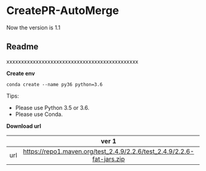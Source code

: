 # CreatePR-AutoMerge

Now the version is 1.1
## **Readme**
xxxxxxxxxxxxxxxxxxxxxxxxxxxxxxxxxxxxxxxxxxxxx

**Create env**
```
conda create --name py36 python=3.6
```

Tips:
* Please use Python 3.5 or 3.6.
* Please use Conda.


**Download url**

|           | ver 1 | ver 2 |
| :-------: | :---------: | :--------------------------: |
| url | https://repo1.maven.org/test_2.4.9/2.2.6/test_2.4.9/2.2.6-fat-jars.zip | https://oss.sonatype.org/content/repositories/snapshots/com/test/test_2.4.9/2.2.6-SNAPSHOT/ |
